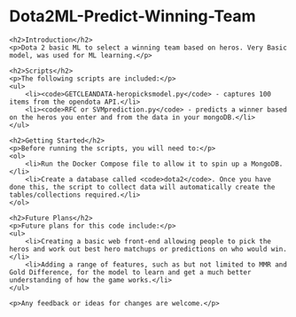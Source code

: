 <!DOCTYPE html>
<html>

<head>
    <title>Dota2ML-Predict-Winning-Team</title>
</head>

<body>
    <h1>Dota2ML-Predict-Winning-Team</h1>

    <h2>Introduction</h2>
    <p>Dota 2 basic ML to select a winning team based on heros. Very Basic model, was used for ML learning.</p>

    <h2>Scripts</h2>
    <p>The following scripts are included:</p>
    <ul>
        <li><code>GETCLEANDATA-heropicksmodel.py</code> - captures 100 items from the opendota API.</li>
        <li><code>RFC or SVMprediction.py</code> - predicts a winner based on the heros you enter and from the data in your mongoDB.</li>
    </ul>

    <h2>Getting Started</h2>
    <p>Before running the scripts, you will need to:</p>
    <ol>
        <li>Run the Docker Compose file to allow it to spin up a MongoDB.</li>
        <li>Create a database called <code>dota2</code>. Once you have done this, the script to collect data will automatically create the tables/collections required.</li>
    </ol>

    <h2>Future Plans</h2>
    <p>Future plans for this code include:</p>
    <ul>
        <li>Creating a basic web front-end allowing people to pick the heros and work out best hero matchups or predictions on who would win.</li>
        <li>Adding a range of features, such as but not limited to MMR and Gold Difference, for the model to learn and get a much better understanding of how the game works.</li>
    </ul>

    <p>Any feedback or ideas for changes are welcome.</p>
</body>

</html>
